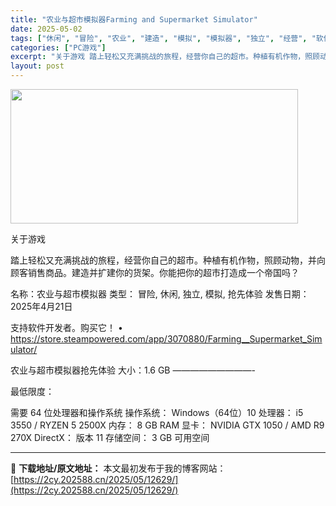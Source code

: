 ```yaml
---
title: "农业与超市模拟器Farming and Supermarket Simulator"
date: 2025-05-02
tags: ["休闲", "冒险", "农业", "建造", "模拟", "模拟器", "独立", "经营", "软件"]
categories: ["PC游戏"]
excerpt: "关于游戏 踏上轻松又充满挑战的旅程，经营你自己的超市。种植有机作物，照顾动物，并向顾客销售商品。建造并扩建你的货架。你能把你的超市打造成一个帝国吗？ 名称：农业与超市模拟器 类型： 冒险, 休闲, 独立, 模拟, 抢先体验 发售日期：2025年4月21日 支持软件开发者。购买它！ • https:/&hellip;"
layout: post
---
```


<img class="aligncenter size-full wp-image-12634" src="https://2cy.202588.cn/wp-content/uploads/2025/05/2025050214575822.webp" alt="" width="460" height="215" />

关于游戏

踏上轻松又充满挑战的旅程，经营你自己的超市。种植有机作物，照顾动物，并向顾客销售商品。建造并扩建你的货架。你能把你的超市打造成一个帝国吗？

名称：农业与超市模拟器
类型： 冒险, 休闲, 独立, 模拟, 抢先体验
发售日期：2025年4月21日

支持软件开发者。购买它！
• https://store.steampowered.com/app/3070880/Farming__Supermarket_Simulator/

农业与超市模拟器抢先体验
大小：1.6 GB
—————————-

最低限度：

需要 64 位处理器和操作系统
操作系统： Windows（64位）10
处理器： i5 3550 / RYZEN 5 2500X
内存： 8 GB RAM
显卡： NVIDIA GTX 1050 / AMD R9 270X
DirectX： 版本 11
存储空间： 3 GB 可用空间

---
📖 **下载地址/原文地址：** 本文最初发布于我的博客网站：[https://2cy.202588.cn/2025/05/12629/](https://2cy.202588.cn/2025/05/12629/)
